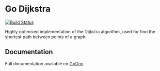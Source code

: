 # Go Dijkstra

[![Build Status](https://travis-ci.org/albertorestifo/dijkstra.svg?branch=master)](https://travis-ci.org/albertorestifo/dijkstra)

Highly optimised implementation of the Dijkstra algorithm, used for
find the shortest path between points of a graph.

## Documentation

Full documentation available on [GoDoc](https://godoc.org/github.com/albertorestifo/dijkstra).
